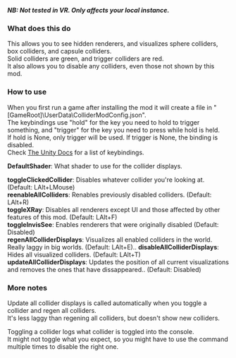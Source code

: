 ***NB: Not tested in VR. Only affects your local instance.***

### What does this do
This allows you to see hidden renderers, and visualizes sphere colliders, box colliders, and capsule colliders.  
Solid colliders are green, and trigger colliders are red.  
It also allows you to disable any colliders, even those not shown by this mod.  

### How to use
When you first run a game after installing the mod it will create a file in "\[GameRoot\]\UserData\ColliderModConfig.json".  
The keybindings use "hold" for the key you need to hold to trigger something, and "trigger" for the key you need to press while hold is held.   
If hold is None, only trigger will be used. If trigger is None, the binding is disabled.  
Check [The Unity Docs](https://docs.unity3d.com/ScriptReference/KeyCode.html#Properties) for a list of keybindings.  

**DefaultShader**: What shader to use for the collider displays.  

**toggleClickedCollider**: Disables whatever collider you're looking at. (Default: LAlt+LMouse)  
**reenableAllColliders**: Renables previously disabled colliders. (Default: LAlt+R)  
**toggleXRay**: Disables all renderers except UI and those affected by other features of this mod. (Default: LAlt+F)  
**toggleInvisSee**: Enables renderers that were originally disabled (Default: Disabled)  
**regenAllColliderDisplays**: Visualizes all enabled colliders in the world. Really laggy in big worlds. (Default: LAlt+E)..
**disableAllColliderDisplays**: Hides all visualized colliders. (Default: LAlt+T)  
**updateAllColliderDisplays**: Updates the position of all current visualizations and removes the ones that have dissappeared.. (Default: Disabled)

### More notes
Update all collider displays is called automatically when you toggle a collider and regen all colliders.  
It's less laggy than regening all colliders, but doesn't show new colliders.  


Toggling a collider logs what collider is toggled into the console.  
It might not toggle what you expect, so you might have to use the command multiple times to disable the right one. ​ 